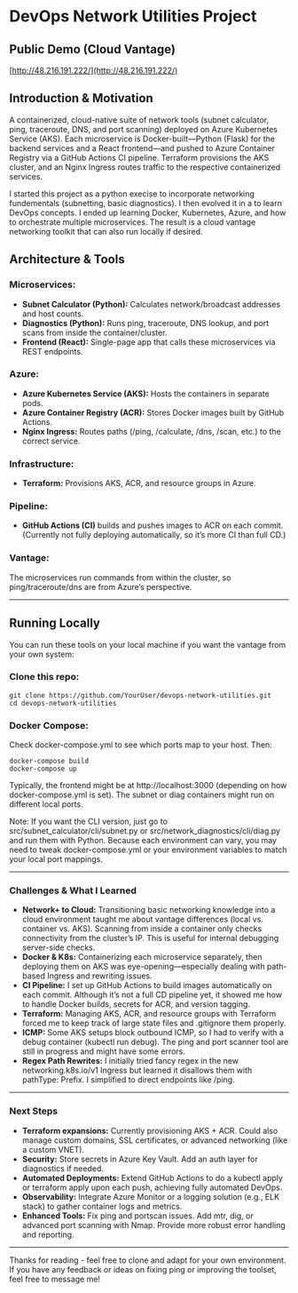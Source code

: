 # DevOps Network Utilities Project

## Public Demo (Cloud Vantage)
[http://48.216.191.222/](http://48.216.191.222/)

## Introduction & Motivation
A containerized, cloud-native suite of network tools (subnet calculator, ping, traceroute, DNS, and port scanning) deployed on Azure Kubernetes Service (AKS). Each microservice is Docker-built—Python (Flask) for the backend services and a React frontend—and pushed to Azure Container Registry via a GitHub Actions CI pipeline. Terraform provisions the AKS cluster, and an Nginx Ingress routes traffic to the respective containerized services.

I started this project as a python execise to incorporate networking fundementals (subnetting, basic diagnostics). I then evolved it in a to learn DevOps concepts. I ended up learning Docker, Kubernetes, Azure, and how to orchestrate multiple microservices. The result is a cloud vantage networking toolkit that can also run locally if desired.

## Architecture & Tools

### Microservices:
- **Subnet Calculator (Python):** Calculates network/broadcast addresses and host counts.
- **Diagnostics (Python):** Runs ping, traceroute, DNS lookup, and port scans from inside the container/cluster.
- **Frontend (React):** Single-page app that calls these microservices via REST endpoints.

### Azure:
- **Azure Kubernetes Service (AKS):** Hosts the containers in separate pods.
- **Azure Container Registry (ACR):** Stores Docker images built by GitHub Actions.
- **Nginx Ingress:** Routes paths (/ping, /calculate, /dns, /scan, etc.) to the correct service.

### Infrastructure:
- **Terraform:** Provisions AKS, ACR, and resource groups in Azure.

### Pipeline:
- **GitHub Actions (CI)** builds and pushes images to ACR on each commit.  
  (Currently not fully deploying automatically, so it’s more CI than full CD.)

### Vantage:
The microservices run commands from within the cluster, so ping/traceroute/dns are from Azure’s perspective.

---

## Running Locally
You can run these tools on your local machine if you want the vantage from your own system:

### Clone this repo:
```console
git clone https://github.com/YourUser/devops-network-utilities.git
cd devops-network-utilities
```
### Docker Compose:
Check docker-compose.yml to see which ports map to your host. Then:
```console
docker-compose build
docker-compose up
```
Typically, the frontend might be at http://localhost:3000 (depending on how docker-compose.yml is set).
The subnet or diag containers might run on different local ports.

Note: If you want the CLI version, just go to src/subnet_calculator/cli/subnet.py or src/network_diagnostics/cli/diag.py and run them with Python. 
Because each environment can vary, you may need to tweak docker-compose.yml or your environment variables to match your local port mappings.

---

### Challenges & What I Learned
- **Network+ to Cloud:** Transitioning basic networking knowledge into a cloud environment taught me about vantage differences (local vs. container vs. AKS). Scanning from inside a container only checks connectivity from the cluster’s IP. This is useful for internal debugging server-side checks.
- **Docker & K8s:** Containerizing each microservice separately, then deploying them on AKS was eye-opening—especially dealing with path-based Ingress and rewriting issues.
- **CI Pipeline:** I set up GitHub Actions to build images automatically on each commit. Although it’s not a full CD pipeline yet, it showed me how to handle Docker builds, secrets for ACR, and version tagging.
- **Terraform:** Managing AKS, ACR, and resource groups with Terraform forced me to keep track of large state files and .gitignore them properly.
- **ICMP:** Some AKS setups block outbound ICMP, so I had to verify with a debug container (kubectl run debug). The ping and port scanner tool are still in progress and might have some errors.
- **Regex Path Rewrites:** I initially tried fancy regex in the new networking.k8s.io/v1 Ingress but learned it disallows them with pathType: Prefix. I simplified to direct endpoints like /ping.

---

### Next Steps
- **Terraform expansions:**
Currently provisioning AKS + ACR. Could also manage custom domains, SSL certificates, or advanced networking (like a custom VNET).
- **Security:**
Store secrets in Azure Key Vault. Add an auth layer for diagnostics if needed.
- **Automated Deployments:**
Extend GitHub Actions to do a kubectl apply or terraform apply upon each push, achieving fully automated DevOps.
- **Observability:**
Integrate Azure Monitor or a logging solution (e.g., ELK stack) to gather container logs and metrics.
- **Enhanced Tools:**
Fix ping and portscan issues. Add mtr, dig, or advanced port scanning with Nmap. Provide more robust error handling and reporting.

---

Thanks for reading - feel free to clone and adapt for your own environment. If you have any feedback or ideas on fixing ping or improving the toolset, feel free to message me!
